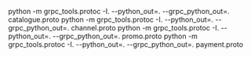 python -m grpc_tools.protoc -I. --python_out=. --grpc_python_out=. catalogue.proto
python -m grpc_tools.protoc -I. --python_out=. --grpc_python_out=. channel.proto
python -m grpc_tools.protoc -I. --python_out=. --grpc_python_out=. promo.proto
python -m grpc_tools.protoc -I. --python_out=. --grpc_python_out=. payment.proto